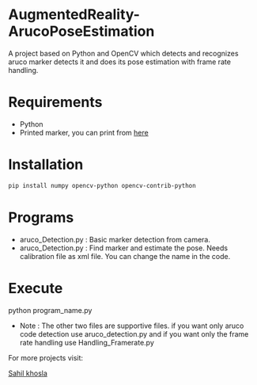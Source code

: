 # AugmentedReality-ArucoPoseEstimation
A project based on Python and OpenCV which detects and recognizes aruco marker detects it and does its pose estimation with frame rate handling.

# Requirements
- Python
- Printed marker, you can print from [here](data/test_marker.jpg)

# Installation
```bash
pip install numpy opencv-python opencv-contrib-python
```
# Programs
- aruco_Detection.py : Basic marker detection from camera. 
- aruco_Detection.py : Find marker and estimate the pose. Needs calibration file as xml file. You can change the name in the code.

# Execute
python program_name.py
 
- Note : The other two files are supportive files. if you want only aruco code detection use aruco_detection.py and if you want only the frame rate handling use Handling_Framerate.py
 
For more projects visit:

[Sahil khosla](http://www.sahilkhosla.co.in)
